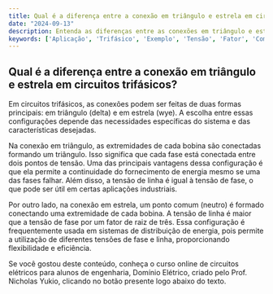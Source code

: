 ```yaml
---
title: Qual é a diferença entre a conexão em triângulo e estrela em circuitos trifásicos?
date: "2024-09-13"
description: Entenda as diferenças entre as conexões em triângulo e estrela em circuitos trifásicos e suas aplicações práticas.
keywords: ['Aplicação', 'Trifásico', 'Exemplo', 'Tensão', 'Fator', 'Complexo', 'Triângulo-Estrela']
---
```


## Qual é a diferença entre a conexão em triângulo e estrela em circuitos trifásicos?

Em circuitos trifásicos, as conexões podem ser feitas de duas formas principais: em triângulo (delta) e em estrela (wye). A escolha entre essas configurações depende das necessidades específicas do sistema e das características desejadas.

Na conexão em triângulo, as extremidades de cada bobina são conectadas formando um triângulo. Isso significa que cada fase está conectada entre dois pontos de tensão. Uma das principais vantagens dessa configuração é que ela permite a continuidade do fornecimento de energia mesmo se uma das fases falhar. Além disso, a tensão de linha é igual à tensão de fase, o que pode ser útil em certas aplicações industriais.

Por outro lado, na conexão em estrela, um ponto comum (neutro) é formado conectando uma extremidade de cada bobina. A tensão de linha é maior que a tensão de fase por um fator de raiz de três. Essa configuração é frequentemente usada em sistemas de distribuição de energia, pois permite a utilização de diferentes tensões de fase e linha, proporcionando flexibilidade e eficiência.

Se você gostou deste conteúdo, conheça o curso online de circuitos elétricos para alunos de engenharia, Domínio Elétrico, criado pelo Prof. Nicholas Yukio, clicando no botão presente logo abaixo do texto.
